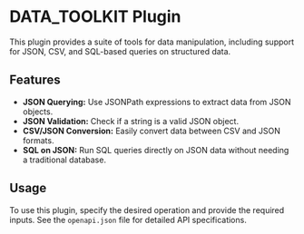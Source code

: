 # DATA_TOOLKIT Plugin

This plugin provides a suite of tools for data manipulation, including support for JSON, CSV, and SQL-based queries on structured data.

## Features

- **JSON Querying:** Use JSONPath expressions to extract data from JSON objects.
- **JSON Validation:** Check if a string is a valid JSON object.
- **CSV/JSON Conversion:** Easily convert data between CSV and JSON formats.
- **SQL on JSON:** Run SQL queries directly on JSON data without needing a traditional database.

## Usage

To use this plugin, specify the desired operation and provide the required inputs. See the `openapi.json` file for detailed API specifications.